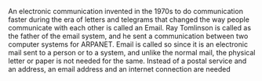 An electronic communication invented in the 1970s to do communication faster during the era of letters and telegrams that changed the way people communicate with each other is called an Email. Ray Tomlinson is called as the father of the email system, and he sent a communication between two computer systems for ARPANET. Email is called so since it is an electronic mail sent to a person or to a system, and unlike the normal mail, the physical letter or paper is not needed for the same. Instead of a postal service and an address, an email address and an internet connection are needed